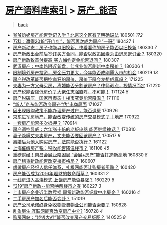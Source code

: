 [房产语料库索引](../../README.md)  > [房产_能否](房产_能否.md)
====
> [back](../README.md)

- [爷爷奶奶房产能否登记入学？北京这个区有了明确说法](http://jkwz.applinzi.com/ittc/7098212783692973073.html#%E7%88%B7%E7%88%B7%E5%A5%B6%E5%A5%B6%E6%88%BF%E4%BA%A7%E8%83%BD%E5%90%A6%E7%99%BB%E8%AE%B0%E5%85%A5%E5%AD%A6%EF%BC%9F%E5%8C%97%E4%BA%AC%E8%BF%99%E4%B8%AA%E5%8C%BA%E6%9C%89%E4%BA%86%E6%98%8E%E7%A1%AE%E8%AF%B4%E6%B3%95) 180501 *172* 
- [万科：赢得2018“开门红”，能否再次成为房产“一哥”](http://jkwz.applinzi.com/ittc/7096705132064670727.html#%E4%B8%87%E7%A7%91%EF%BC%9A%E8%B5%A2%E5%BE%972018%E2%80%9C%E5%BC%80%E9%97%A8%E7%BA%A2%E2%80%9D%EF%BC%8C%E8%83%BD%E5%90%A6%E5%86%8D%E6%AC%A1%E6%88%90%E4%B8%BA%E6%88%BF%E4%BA%A7%E2%80%9C%E4%B8%80%E5%93%A5%E2%80%9D) 180427 *1* 
- [房产新动态：房子也能以旧换新，快看看你的房子能否以旧换新](http://jkwz.applinzi.com/ittc/7086268526493172746.html#%E6%88%BF%E4%BA%A7%E6%96%B0%E5%8A%A8%E6%80%81%EF%BC%9A%E6%88%BF%E5%AD%90%E4%B9%9F%E8%83%BD%E4%BB%A5%E6%97%A7%E6%8D%A2%E6%96%B0%EF%BC%8C%E5%BF%AB%E7%9C%8B%E7%9C%8B%E4%BD%A0%E7%9A%84%E6%88%BF%E5%AD%90%E8%83%BD%E5%90%A6%E4%BB%A5%E6%97%A7%E6%8D%A2%E6%96%B0) 180330 *7* 
- [房产新政出台前后签订买方合同，能否以政策因素为由退房退订金？](http://jkwz.applinzi.com/ittc/7082558323956384779.html#%E6%88%BF%E4%BA%A7%E6%96%B0%E6%94%BF%E5%87%BA%E5%8F%B0%E5%89%8D%E5%90%8E%E7%AD%BE%E8%AE%A2%E4%B9%B0%E6%96%B9%E5%90%88%E5%90%8C%EF%BC%8C%E8%83%BD%E5%90%A6%E4%BB%A5%E6%94%BF%E7%AD%96%E5%9B%A0%E7%B4%A0%E4%B8%BA%E7%94%B1%E9%80%80%E6%88%BF%E9%80%80%E8%AE%A2%E9%87%91%EF%BC%9F) 180320  
- [房产新政致首付提高 买方悔约定金能否退回？](http://jkwz.applinzi.com/ittc/7077644534173664266.html#%E6%88%BF%E4%BA%A7%E6%96%B0%E6%94%BF%E8%87%B4%E9%A6%96%E4%BB%98%E6%8F%90%E9%AB%98+%E4%B9%B0%E6%96%B9%E6%82%94%E7%BA%A6%E5%AE%9A%E9%87%91%E8%83%BD%E5%90%A6%E9%80%80%E5%9B%9E%EF%BC%9F) 180307  
- [武汉房产：中南路附近新盘，佳兆业能否刷新中南房价？](http://jkwz.applinzi.com/ittc/7077301967246590986.html#%E6%AD%A6%E6%B1%89%E6%88%BF%E4%BA%A7%EF%BC%9A%E4%B8%AD%E5%8D%97%E8%B7%AF%E9%99%84%E8%BF%91%E6%96%B0%E7%9B%98%EF%BC%8C%E4%BD%B3%E5%85%86%E4%B8%9A%E8%83%BD%E5%90%A6%E5%88%B7%E6%96%B0%E4%B8%AD%E5%8D%97%E6%88%BF%E4%BB%B7%EF%BC%9F) 180306 *1* 
- [限制境外房产投资，房企压力更大，今年能否成刚需入市的机会](http://jkwz.applinzi.com/ittc/7071546095270626314.html#%E9%99%90%E5%88%B6%E5%A2%83%E5%A4%96%E6%88%BF%E4%BA%A7%E6%8A%95%E8%B5%84%EF%BC%8C%E6%88%BF%E4%BC%81%E5%8E%8B%E5%8A%9B%E6%9B%B4%E5%A4%A7%EF%BC%8C%E4%BB%8A%E5%B9%B4%E8%83%BD%E5%90%A6%E6%88%90%E5%88%9A%E9%9C%80%E5%85%A5%E5%B8%82%E7%9A%84%E6%9C%BA%E4%BC%9A) 180219 *13* 
- [房产税改革能否把控疯狂的房价，房价下降会梦想成真吗？](http://jkwz.applinzi.com/ittc/7051063846951715857.html#%E6%88%BF%E4%BA%A7%E7%A8%8E%E6%94%B9%E9%9D%A9%E8%83%BD%E5%90%A6%E6%8A%8A%E6%8E%A7%E7%96%AF%E7%8B%82%E7%9A%84%E6%88%BF%E4%BB%B7%EF%BC%8C%E6%88%BF%E4%BB%B7%E4%B8%8B%E9%99%8D%E4%BC%9A%E6%A2%A6%E6%83%B3%E6%88%90%E7%9C%9F%E5%90%97%EF%BC%9F) 171225  
- [夫妻为一方父母买房，离婚能否分割该房产？律师观点，视情况而定](http://jkwz.applinzi.com/ittc/7049215606618850320.html#%E5%A4%AB%E5%A6%BB%E4%B8%BA%E4%B8%80%E6%96%B9%E7%88%B6%E6%AF%8D%E4%B9%B0%E6%88%BF%EF%BC%8C%E7%A6%BB%E5%A9%9A%E8%83%BD%E5%90%A6%E5%88%86%E5%89%B2%E8%AF%A5%E6%88%BF%E4%BA%A7%EF%BC%9F%E5%BE%8B%E5%B8%88%E8%A7%82%E7%82%B9%EF%BC%8C%E8%A7%86%E6%83%85%E5%86%B5%E8%80%8C%E5%AE%9A) 171220  
- [房产税能否降低房价？大佬任志强直呼，不可能！](http://jkwz.applinzi.com/ittc/7039137513036334097.html#%E6%88%BF%E4%BA%A7%E7%A8%8E%E8%83%BD%E5%90%A6%E9%99%8D%E4%BD%8E%E6%88%BF%E4%BB%B7%EF%BC%9F%E5%A4%A7%E4%BD%AC%E4%BB%BB%E5%BF%97%E5%BC%BA%E7%9B%B4%E5%91%BC%EF%BC%8C%E4%B8%8D%E5%8F%AF%E8%83%BD%EF%BC%81) 171124 *5* 
- [房产税碾压，国家再表态！楼市究竟能否降温？](http://jkwz.applinzi.com/ittc/7034359435483415569.html#%E6%88%BF%E4%BA%A7%E7%A8%8E%E7%A2%BE%E5%8E%8B%EF%BC%8C%E5%9B%BD%E5%AE%B6%E5%86%8D%E8%A1%A8%E6%80%81%EF%BC%81%E6%A5%BC%E5%B8%82%E7%A9%B6%E7%AB%9F%E8%83%BD%E5%90%A6%E9%99%8D%E6%B8%A9%EF%BC%9F) 171110  
- [“新人”京东能否改变房产“伪”电商局面](http://jkwz.applinzi.com/ittc/7029178832807003153.html#%E2%80%9C%E6%96%B0%E4%BA%BA%E2%80%9D%E4%BA%AC%E4%B8%9C%E8%83%BD%E5%90%A6%E6%94%B9%E5%8F%98%E6%88%BF%E4%BA%A7%E2%80%9C%E4%BC%AA%E2%80%9D%E7%94%B5%E5%95%86%E5%B1%80%E9%9D%A2) 171027  
- [因出现限购政策不能办理房产过户，能否退房](http://jkwz.applinzi.com/ittc/7017546124666340369.html#%E5%9B%A0%E5%87%BA%E7%8E%B0%E9%99%90%E8%B4%AD%E6%94%BF%E7%AD%96%E4%B8%8D%E8%83%BD%E5%8A%9E%E7%90%86%E6%88%BF%E4%BA%A7%E8%BF%87%E6%88%B7%EF%BC%8C%E8%83%BD%E5%90%A6%E9%80%80%E6%88%BF) 170926  
- [京东进军房地产，能否改变传统的房产交易模式？｜地产](http://jkwz.applinzi.com/ittc/7016102334004986896.html#%E4%BA%AC%E4%B8%9C%E8%BF%9B%E5%86%9B%E6%88%BF%E5%9C%B0%E4%BA%A7%EF%BC%8C%E8%83%BD%E5%90%A6%E6%94%B9%E5%8F%98%E4%BC%A0%E7%BB%9F%E7%9A%84%E6%88%BF%E4%BA%A7%E4%BA%A4%E6%98%93%E6%A8%A1%E5%BC%8F%EF%BC%9F%EF%BD%9C%E5%9C%B0%E4%BA%A7) 170922  
- [一套房产能否多次抵押？](http://jkwz.applinzi.com/ittc/7013225350572803088.html#%E4%B8%80%E5%A5%97%E6%88%BF%E4%BA%A7%E8%83%BD%E5%90%A6%E5%A4%9A%E6%AC%A1%E6%8A%B5%E6%8A%BC%EF%BC%9F) 170914  
- [房产调控显威：六年涨十倍的老板电器 能否继续神话？](http://jkwz.applinzi.com/ittc/6999974576216605713.html#%E6%88%BF%E4%BA%A7%E8%B0%83%E6%8E%A7%E6%98%BE%E5%A8%81%EF%BC%9A%E5%85%AD%E5%B9%B4%E6%B6%A8%E5%8D%81%E5%80%8D%E7%9A%84%E8%80%81%E6%9D%BF%E7%94%B5%E5%99%A8+%E8%83%BD%E5%90%A6%E7%BB%A7%E7%BB%AD%E7%A5%9E%E8%AF%9D%EF%BC%9F) 170810  
- [妻子隐瞒丈夫卖房产，丈夫能否要回该房产？](http://jkwz.applinzi.com/ittc/6966798973355426820.html#%E5%A6%BB%E5%AD%90%E9%9A%90%E7%9E%92%E4%B8%88%E5%A4%AB%E5%8D%96%E6%88%BF%E4%BA%A7%EF%BC%8C%E4%B8%88%E5%A4%AB%E8%83%BD%E5%90%A6%E8%A6%81%E5%9B%9E%E8%AF%A5%E6%88%BF%E4%BA%A7%EF%BC%9F) 170517 *9* 
- [离婚后为他人购买房产，法院能否执行？](http://jkwz.applinzi.com/ittc/6903256864329827332.html#%E7%A6%BB%E5%A9%9A%E5%90%8E%E4%B8%BA%E4%BB%96%E4%BA%BA%E8%B4%AD%E4%B9%B0%E6%88%BF%E4%BA%A7%EF%BC%8C%E6%B3%95%E9%99%A2%E8%83%BD%E5%90%A6%E6%89%A7%E8%A1%8C%EF%BC%9F) 161122  
- [上海催缴房产税：税收能否降温楼市？](http://jkwz.applinzi.com/ittc/6898148207590114308.html#%E4%B8%8A%E6%B5%B7%E5%82%AC%E7%BC%B4%E6%88%BF%E4%BA%A7%E7%A8%8E%EF%BC%9A%E7%A8%8E%E6%94%B6%E8%83%BD%E5%90%A6%E9%99%8D%E6%B8%A9%E6%A5%BC%E5%B8%82%EF%BC%9F) 161108 *45* 
- [重磅财经！南昌会展业陷困局 “会展+房产”能否打造新高地](http://jkwz.applinzi.com/ittc/6872120839734035461.html#%E9%87%8D%E7%A3%85%E8%B4%A2%E7%BB%8F%EF%BC%81%E5%8D%97%E6%98%8C%E4%BC%9A%E5%B1%95%E4%B8%9A%E9%99%B7%E5%9B%B0%E5%B1%80+%E2%80%9C%E4%BC%9A%E5%B1%95%2B%E6%88%BF%E4%BA%A7%E2%80%9D%E8%83%BD%E5%90%A6%E6%89%93%E9%80%A0%E6%96%B0%E9%AB%98%E5%9C%B0) 160830 *8* 
- [房产租赁新政能否改变楼市格局？](http://jkwz.applinzi.com/ittc/6840626657555383300.html#%E6%88%BF%E4%BA%A7%E7%A7%9F%E8%B5%81%E6%96%B0%E6%94%BF%E8%83%BD%E5%90%A6%E6%94%B9%E5%8F%98%E6%A5%BC%E5%B8%82%E6%A0%BC%E5%B1%80%EF%BC%9F) 160607  
- [想做房产经纪人信任体系，扎根网能否让购房者买账？](http://jkwz.applinzi.com/ittc/6823088676766483461.html#%E6%83%B3%E5%81%9A%E6%88%BF%E4%BA%A7%E7%BB%8F%E7%BA%AA%E4%BA%BA%E4%BF%A1%E4%BB%BB%E4%BD%93%E7%B3%BB%EF%BC%8C%E6%89%8E%E6%A0%B9%E7%BD%91%E8%83%BD%E5%90%A6%E8%AE%A9%E8%B4%AD%E6%88%BF%E8%80%85%E4%B9%B0%E8%B4%A6%EF%BC%9F) 160420  
- [房产能否成为2016年理财的救命稻草？](http://jkwz.applinzi.com/ittc/6815715678803723269.html#%E6%88%BF%E4%BA%A7%E8%83%BD%E5%90%A6%E6%88%90%E4%B8%BA2016%E5%B9%B4%E7%90%86%E8%B4%A2%E7%9A%84%E6%95%91%E5%91%BD%E7%A8%BB%E8%8D%89%EF%BC%9F) 160331 *2* 
- [一线房进入高烧模式 上饶房产能否暴涨？](http://jkwz.applinzi.com/ittc/6804257258292642821.html#%E4%B8%80%E7%BA%BF%E6%88%BF%E8%BF%9B%E5%85%A5%E9%AB%98%E7%83%A7%E6%A8%A1%E5%BC%8F+%E4%B8%8A%E9%A5%B6%E6%88%BF%E4%BA%A7%E8%83%BD%E5%90%A6%E6%9A%B4%E6%B6%A8%EF%BC%9F) 160229 *8* 
- [“219”房产新政--能否唤醒楼市之春](http://jkwz.applinzi.com/ittc/6803457113355453444.html#%E2%80%9C219%E2%80%9D%E6%88%BF%E4%BA%A7%E6%96%B0%E6%94%BF--%E8%83%BD%E5%90%A6%E5%94%A4%E9%86%92%E6%A5%BC%E5%B8%82%E4%B9%8B%E6%98%A5) 160227 *3* 
- [上市房产企业近半数亏损 房贷新政能否拯救中小房企？](http://jkwz.applinzi.com/ittc/6799467472059106308.html#%E4%B8%8A%E5%B8%82%E6%88%BF%E4%BA%A7%E4%BC%81%E4%B8%9A%E8%BF%91%E5%8D%8A%E6%95%B0%E4%BA%8F%E6%8D%9F+%E6%88%BF%E8%B4%B7%E6%96%B0%E6%94%BF%E8%83%BD%E5%90%A6%E6%8B%AF%E6%95%91%E4%B8%AD%E5%B0%8F%E6%88%BF%E4%BC%81%EF%BC%9F) 160216 *4* 
- [二手房房产加名后能否变卦？](http://jkwz.applinzi.com/ittc/6754906864593634308.html#%E4%BA%8C%E6%89%8B%E6%88%BF%E6%88%BF%E4%BA%A7%E5%8A%A0%E5%90%8D%E5%90%8E%E8%83%BD%E5%90%A6%E5%8F%98%E5%8D%A6%EF%BC%9F) 151019  
- [房产公司承诺终身免收物管费物业公司能否索要？](http://jkwz.applinzi.com/ittc/6735611449138545669.html#%E6%88%BF%E4%BA%A7%E5%85%AC%E5%8F%B8%E6%89%BF%E8%AF%BA%E7%BB%88%E8%BA%AB%E5%85%8D%E6%94%B6%E7%89%A9%E7%AE%A1%E8%B4%B9%E7%89%A9%E4%B8%9A%E5%85%AC%E5%8F%B8%E8%83%BD%E5%90%A6%E7%B4%A2%E8%A6%81%EF%BC%9F) 150828  
- [乱象层生,互联网能否改变房产中介?](http://jkwz.applinzi.com/ittc/547650615351688271.html#%E4%B9%B1%E8%B1%A1%E5%B1%82%E7%94%9F%2C%E4%BA%92%E8%81%94%E7%BD%91%E8%83%BD%E5%90%A6%E6%94%B9%E5%8F%98%E6%88%BF%E4%BA%A7%E4%B8%AD%E4%BB%8B%3F) 150728 *4* 
- [购房网站：“烧钱大战”能否改变房产交易版图？](http://jkwz.applinzi.com/ittc/547650611365181329.html#%E8%B4%AD%E6%88%BF%E7%BD%91%E7%AB%99%EF%BC%9A%E2%80%9C%E7%83%A7%E9%92%B1%E5%A4%A7%E6%88%98%E2%80%9D%E8%83%BD%E5%90%A6%E6%94%B9%E5%8F%98%E6%88%BF%E4%BA%A7%E4%BA%A4%E6%98%93%E7%89%88%E5%9B%BE%EF%BC%9F) 140525 *8* 
